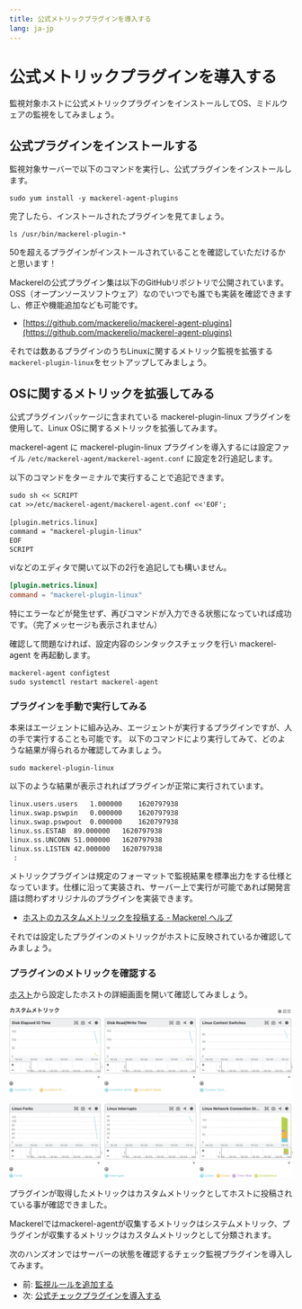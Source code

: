 ```yaml
---
title: 公式メトリックプラグインを導入する
lang: ja-jp
---
```


# 公式メトリックプラグインを導入する

監視対象ホストに公式メトリックプラグインをインストールしてOS、ミドルウェアの監視をしてみましょう。

## 公式プラグインをインストールする

監視対象サーバーで以下のコマンドを実行し、公式プラグインをインストールします。

```shell
sudo yum install -y mackerel-agent-plugins
```

完了したら、インストールされたプラグインを見てましょう。

```shell
ls /usr/bin/mackerel-plugin-*
```

50を超えるプラグインがインストールされていることを確認していただけるかと思います！

Mackerelの公式プラグイン集は以下のGitHubリポジトリで公開されています。OSS（オープンソースソフトウェア）なのでいつでも誰でも実装を確認できますし、修正や機能追加なども可能です。

- [https://github.com/mackerelio/mackerel-agent-plugins](https://github.com/mackerelio/mackerel-agent-plugins)


それでは数あるプラグインのうちLinuxに関するメトリック監視を拡張する`mackerel-plugin-linux`をセットアップしてみましょう。

## OSに関するメトリックを拡張してみる

公式プラグインパッケージに含まれている mackerel-plugin-linux プラグインを使用して、Linux OSに関するメトリックを拡張してみます。

mackerel-agent に mackerel-plugin-linux プラグインを導入するには設定ファイル `/etc/mackerel-agent/mackerel-agent.conf` に設定を2行追記します。

以下のコマンドをターミナルで実行することで追記できます。

```shell
sudo sh << SCRIPT
cat >>/etc/mackerel-agent/mackerel-agent.conf <<'EOF';

[plugin.metrics.linux]
command = "mackerel-plugin-linux"
EOF
SCRIPT
```

viなどのエディタで開いて以下の2行を追記しても構いません。

```toml
[plugin.metrics.linux]
command = "mackerel-plugin-linux"
```

特にエラーなどが発生せず、再びコマンドが入力できる状態になっていれば成功です。（完了メッセージも表示されません）

確認して問題なければ、設定内容のシンタックスチェックを行い mackerel-agent を再起動します。

```shell
mackerel-agent configtest
sudo systemctl restart mackerel-agent
```

### プラグインを手動で実行してみる

本来はエージェントに組み込み、エージェントが実行するプラグインですが、人の手で実行することも可能です。
以下のコマンドにより実行してみて、どのような結果が得られるか確認してみましょう。

```shell
sudo mackerel-plugin-linux
```

以下のような結果が表示されればプラグインが正常に実行されています。

```shell
linux.users.users	1.000000	1620797938
linux.swap.pswpin	0.000000	1620797938
linux.swap.pswpout	0.000000	1620797938
linux.ss.ESTAB	89.000000	1620797938
linux.ss.UNCONN	51.000000	1620797938
linux.ss.LISTEN	42.000000	1620797938
 :
```

メトリックプラグインは規定のフォーマットで監視結果を標準出力をする仕様となっています。仕様に沿って実装され、サーバー上で実行が可能であれば開発言語は問わずオリジナルのプラグインを実装できます。

- [ホストのカスタムメトリックを投稿する - Mackerel ヘルプ](https://mackerel.io/ja/docs/entry/advanced/custom-metrics#post-metric)

それでは設定したプラグインのメトリックがホストに反映されているか確認してみましょう。

### プラグインのメトリックを確認する

[ホスト](https://mackerel.io/my/hosts)から設定したホストの詳細画面を開いて確認してみましょう。

![](./custom_metric.png)

プラグインが取得したメトリックはカスタムメトリックとしてホストに投稿されている事が確認できました。

Mackerelではmackerel-agentが収集するメトリックはシステムメトリック、プラグインが収集するメトリックはカスタムメトリックとして分類されます。

次のハンズオンではサーバーの状態を確認するチェック監視プラグインを導入してみます。

- 前: [監視ルールを追加する](../04_monitors/readme.md)
- 次: [公式チェックプラグインを導入する](../06_check_plugins/readme.md)
